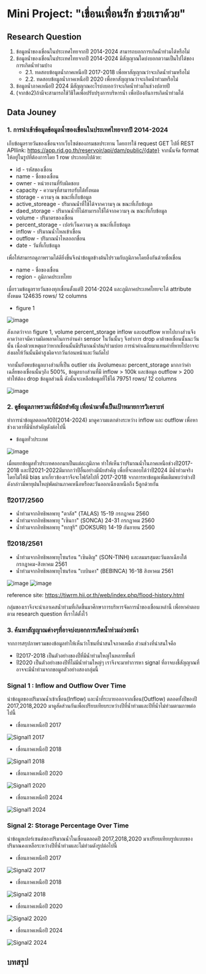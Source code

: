 # Mini Project: "เขื่อนเพื่อนรัก ช่วยเราด้วย"

## Research Question
1. ข้อมูลน้ำของเขื่อนในประเทศไทยจากปี 2014-2024 สามารถบอกการเกิดน้ำท่วมได้หรือไม่
2. ข้อมูลน้ำของเขื่อนในประเทศไทยจากปี 2014-2024 มีสัญญาณใดบ่งบอกตวามเป็นไปได้ของการเกิดน้ำท่วมบ้าง
   * 2.1. ทดสอบข้อมูลน้ำภาคเหนือปี 2017-2018 เพื่อหาสัญญาณว่าจะเกิดน้ำท่วมหรือไม่
   * 2.2. ทดสอบข้อมูลน้ำภาคเหนือปี 2020 เพื่อหาสัญญาณว่าจะเกิดน้ำท่วมหรือไม่
3. ข้อมูลน้ำภาคเหนือปี 2024 มีสัญญาณอะไรบ่งบอกว่าจะเกิดน้ำท่วมในช่วงปลายปี
4. (จากข้อ2)ถ้ามีจะสามารถใช้วิธีใดเพื่อปรับปรุงการบริหารน้ำ เพื่อป้องกันการเกิดน้ำท่วมได้

## Data Jouney

### 1. การนำเข้าข้อมูลข้อมูลน้ำของเขื่อนในประเทศไทยจากปี 2014-2024
เก็บข้อมูลรายวันของเขื่อนจากเว็บไซต์ของกรมชลประทาน โดยการใช้ request GET ไปที่ REST APIlink: https://app.rid.go.th/reservoir/api/dam/public/{date}
จากนั้นจัด format ให้อยู่ในรูปที่ต้องการโดย 1 row ประกอบไปด้วย:
* id - รหัสของเขื่อน
* name - ชื่อของเขื่อน
* owner - หน่วยงานที่รับผิดชอบ
* capacity - ความจุที่สามารถรับได้ทั้งหมด
* storage - ความจุ ณ ขณะที่เก็บข้อมูล
* active_storeage - ปริมาณน้ำที่ใช้ได้จากความจุ ณ ขณะที่เก็บข้อมูล
* daed_storage - ปริมาณน้ำที่ไม่สามารถใช้ได้จากความจุ ณ ขณะที่เก็บข้อมูล
* volume - ปริมาตรของเขื่อน
* percent_storage - เปอร์เว็นความจุ ณ ขณะที่เก็บข้อมูล
* inflow - ปริมาณน้ำไหลเข้าเขื่อน
* outflow - ปริมาณน้ำไหลออกขื่อน
* date - วันที่เก็บข้อมูล


เพื่อให้สามารถดูภาพรวมได้ดียิ่งขึ้นจึงนำข้อมูลข้างต้นไปรวมกับภูมิภาคโดยลิ้งกันด้วยชื่อเขื่อน
* name - ชื่อของเขื่อน
* region - ภูมิภาคประเทไทย
  
เมื่อรวมข้อมูลรายวันของทุกเขื่อนตั้งแต่ปี 2014-2024 และภูมิภาคประเทศไทยจะได้ attribute ทั้งหมด 124635 rows/ 12 columns
* figure 1
  
![image](https://github.com/user-attachments/assets/2b96ec44-aef4-4e3a-afd3-6d533a3460e6)

สังเกตว่าจาก figure 1, volume percent_storage inflow และoutflow หายไปบางส่วนจึงคาดว่าอาจมีความผิดพลาดในการอ่านค่า sensor ในวันนั้นๆ จึงทำการ drop ดาต้าขอเขื่อนนั้นนะวันนั้น เนื่องด้วยเหตุผลว่าหากเขื่อนนั้นมีปริมาณน้ำล้น/ท่วมบ่อย การนำค่าเฉลี่ยมาแทนค่าที่หายไปอาจจะส่งผลให้วันนั้นมีค่าสูงผิดจากวันก่อนหน้าและวันถัดไป

จากนั้นยังพบข้อมูลบางส่วนที่เป็น outlier เช่น มีvolumeและ percent_storage มากกว่าค่าเฉลี่ยของเขื่อนนั้นๆถึง 500%, ข้อมูลบางส่วนที่มี inflow > 100k และข้อมูล outflow > 200 ทำให้ต้อง drop ข้อมูลส่วนนี้ ดังนั้นจะเหลือข้อมูลที่ใช้ได้ 79751 rows/ 12 columns

![image](https://github.com/user-attachments/assets/f24eb39b-4c1f-4bb7-b210-fbbbf5268e65)


### 2. ดูข้อมูลภาพรวมเที่มีนัยสำคัญ เพื่อนำมาตั้งเป็นเป้าหมายการวิเคราะห์
ทำการนำข้อมูลตลอด10ปี(2014-2024) มาดูความแตกต่างระหว่าง inflow และ outflow เพื่อหาช่วงเวลาที่มีนัยสำคัญดังต่อไปนี้
* ข้อมูลทั่วประเทศ
  
![image](https://github.com/user-attachments/assets/d5077d96-a8ae-4300-beda-a12d1bcb4efc)

เมื่อแยกข้อมูลทั่วประเทศออกมาเป็นแต่ละภูมิภาค ทำให้เห็นว่าปริมาณน้ำในภาคเหนือช่วงปี2017-2018 และปี2021-2022มีมากกว่าปีอื่นอย่างมีนัยสำคัญ เพื่อที่จะตอบได้ว่าปี2024 มีน้ำท่วมจริงโดยไม่ให้มี bias มาเกี่ยวข้องเราจึงจะโฟกัสไปที่ 2017-2018 จากการหาข้อมูลเพิ่มเติมพบว่าช่วงปีดังกล่าวมีพายุฝนใหญ่พัดผ่านภาคเหนือหรือตะวันออกเฉียงเหนือถึง 5ลูกด้วยกัน
### ปี2017/2560
* น้ำท่วมจากอิทธิพลพายุ "ตาลัส" (TALAS) 15-19 กรกฎาคม 2560
* น้ำท่วมจากอิทธิพลพายุ "เซินกา" (SONCA) 24-31 กรกฎาคม 2560
* น้ำท่วมจากอิทธิพลพายุ "ทกซูริ" (DOKSURI) 14-19 กันยายน 2560
### ปี2018/2561
* น้ำท่วมจากอิทธิพลพายุโซนร้อน "เซินติญ" (SON-TINH) และลมมรสุมตะวันตกเฉียงใต้ กรกฎาคม-สิงหาคม 2561
* น้ำท่วมจากอิทธิพลพายุโซนร้อน "เบบินคา" (BEBINCA) 16-18 สิงหาคม 2561

![image](https://github.com/user-attachments/assets/e71781a9-1c9a-481d-ae68-a6beae45a2ac)
![image](https://github.com/user-attachments/assets/c37b11bf-5c5c-4c90-9d1f-e2a29d95e2ea)

reference site: https://tiwrm.hii.or.th/web/index.php/flood-history.html

กลุ่มของเราจึงจะนำเอาเคสน้ำท่วมที่เกิดขึ้นมาศึกษาการบริหารจัดการน้ำของเขื่อนเหล่านี้ เพื่อหาคำตอบตาม research question ที่เราได้ตั้งไว้

### 3. ค้นหาสัญญาณต่างๆที่อาจบ่งบอกการเกืดน้ำท่วมล่วงหน้า
จากการสรุปภาพรวมของข้อมูลทำให้เห็นว่าโซนที่น่าสนใจภาคเหนือ ส่วนช่วงที่น่าสนใจคือ 
* ปี2017-2018 เป็นตัวอย่างของปี่ที่มีน้ำท่วมใหญ่ในหลายพื้นที่
* ปี2020 เป็นตัวอย่างของปีที่ไม่มีน้ำท่วมใหญ่ๆ
เราจึงจะมาทำการหา signal ที่อาจบงชี้สัญญาณที่อาจจะมีน้ำท่วมจากขอมูลตัวอย่างสองกลุ่มนี้

### Signal 1 : Inflow and Outflow Over Time
นำข้อมูลของปริมาณน้ำเข้าเขื่อน(Inflow) และน้ำที่ระบายออกจากเขื่อน(Outflow) ตลอดทั้งปีของปี 2017,2018,2020 มาดูสัดส่วนกันเพื่อเปรียบเทียบระหว่างปีที่น้ำท่วมและปีที่น้ำไม่ท่วมตามภาพต่อไปนี้

* เขื่อนภาคเหนือปี 2017

![Signal1 2017](https://github.com/user-attachments/assets/0f40d88f-af54-479b-81ce-92b2f2bc3ba9)

* เขื่อนภาคเหนือปี 2018

![Signal1 2018](https://github.com/user-attachments/assets/ee944b5c-0a6a-478d-bbc3-96f9ec3700fe)

* เขื่อนภาคเหนือปี 2020

![Signal1 2020](https://github.com/user-attachments/assets/8b8226f7-8968-4314-8e35-feffd0a89f65)

* เขื่อนภาคเหนือปี 2024

![Signal1 2024](https://github.com/user-attachments/assets/7a394102-1395-4328-a5b1-bcff1307480d)


### Signal 2: Storage Percentage Over Time
นำข้อมูลเปอร์เซนต์ของปริมาณน้ำในเขื่อนตลอดปี 2017,2018,2020 มาเปรียบเทียบรูปแบบของปริมาณคงเหลือระหว่างปีที่น้ำท่วมและไม่ท่วมดังรูปต่อไปนี้

* เขื่อนภาคเหนือปี 2017

![Signal2 2017](https://github.com/user-attachments/assets/aa67cc4d-96ea-4959-ab1d-9bf3d2c45e80)

* เขื่อนภาคเหนือปี 2018

![Signal2 2018](https://github.com/user-attachments/assets/bbdfca9a-2534-49a8-8e4f-8f54912195b5)

* เขื่อนภาคเหนือปี 2020

![Signal2 2020](https://github.com/user-attachments/assets/6c8a8195-5908-42ef-ae77-c92050b335ac)

* เขื่อนภาคเหนือปี 2024

![Signal2 2024](https://github.com/user-attachments/assets/81c8f376-f60b-4b06-a199-81c7859a8ff6)


## บทสรุป
